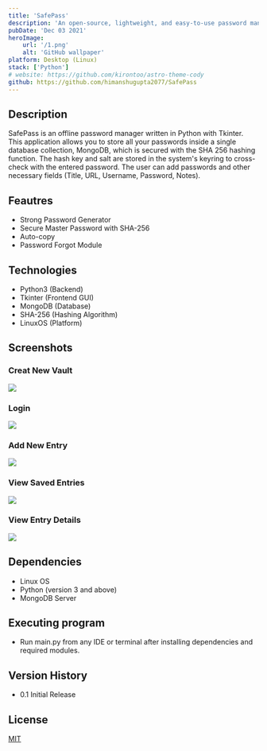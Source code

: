 ```yaml
---
title: 'SafePass'
description: 'An open-source, lightweight, and easy-to-use password manager that saves your password locally.'
pubDate: 'Dec 03 2021'
heroImage:
    url: '/1.png'
    alt: 'GitHub wallpaper'
platform: Desktop (Linux)
stack: ['Python']
# website: https://github.com/kirontoo/astro-theme-cody
github: https://github.com/himanshugupta2077/SafePass
---
```


## Description

SafePass is an offline password manager written in Python with Tkinter. This application allows you to store all your passwords inside a single database collection, MongoDB, which is secured with the SHA 256 hashing function. The hash key and salt are stored in the system's keyring to cross-check with the entered password. The user can add passwords and other necessary fields (Title, URL, Username, Password, Notes).

## Feautres

* Strong Password Generator
* Secure Master Password with SHA-256
* Auto-copy
* Password Forgot Module

## Technologies

* Python3 (Backend)
* Tkinter (Frontend GUI)
* MongoDB (Database)
* SHA-256 (Hashing Algorithm)
* LinuxOS (Platform)

## Screenshots

### Creat New Vault
<img src="https://user-images.githubusercontent.com/90812860/196935937-2a7c2686-5c0d-4449-a4ff-2f0e335219be.png">
<!-- ![SafePass - New Vault_003](https://user-images.githubusercontent.com/90812860/196935937-2a7c2686-5c0d-4449-a4ff-2f0e335219be.png) -->

### Login
<img src="https://user-images.githubusercontent.com/90812860/196935981-94461914-81d5-414f-884c-c3736d73745e.png">
<!-- ![SafePass - Open Vault_001](https://user-images.githubusercontent.com/90812860/196935981-94461914-81d5-414f-884c-c3736d73745e.png) -->

### Add New Entry
<img src="https://user-images.githubusercontent.com/90812860/196936774-b198ecd4-0a93-4492-a984-15a554f965d3.png">
<!-- ![SafePass - View Entry_001](https://user-images.githubusercontent.com/90812860/196936774-b198ecd4-0a93-4492-a984-15a554f965d3.png) -->

### View Saved Entries
<img src="https://user-images.githubusercontent.com/90812860/196936675-4a8e236b-b329-4312-be45-2b7f289ff2ec.png">
<!-- ![SafePass - Saved Passwords_001](https://user-images.githubusercontent.com/90812860/196936675-4a8e236b-b329-4312-be45-2b7f289ff2ec.png) -->

### View Entry Details
<img src="https://user-images.githubusercontent.com/90812860/196937081-833f0fb4-9c9a-4e92-a29b-33b79ca58633.png">
<!-- ![SafePass - Details_003](https://user-images.githubusercontent.com/90812860/196937081-833f0fb4-9c9a-4e92-a29b-33b79ca58633.png) -->

## Dependencies

* Linux OS
* Python (version 3 and above)
* MongoDB Server

## Executing program

* Run main.py from any IDE or terminal after installing dependencies and required modules.

## Version History

* 0.1 Initial Release

## License

[MIT](https://choosealicense.com/licenses/mit/)
